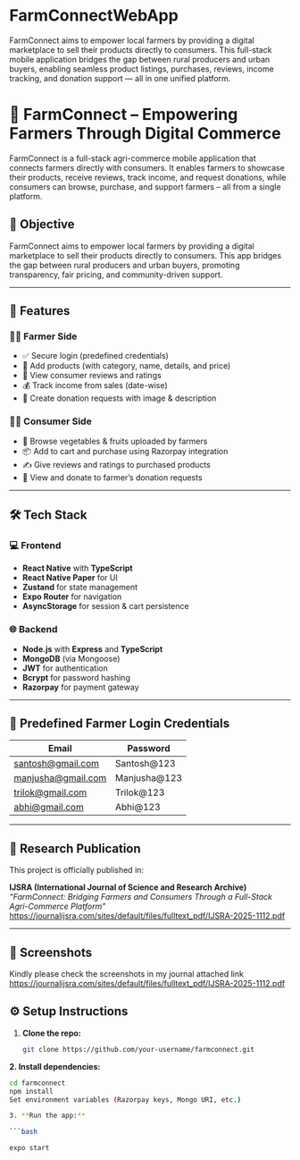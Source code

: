 # FarmConnectWebApp
FarmConnect aims to empower local farmers by providing a digital marketplace to sell their products directly to consumers. This full-stack mobile application bridges the gap between rural producers and urban buyers, enabling seamless product listings, purchases, reviews, income tracking, and donation support — all in one unified platform.
# 🌾 FarmConnect – Empowering Farmers Through Digital Commerce

FarmConnect is a full-stack agri-commerce mobile application that connects farmers directly with consumers. It enables farmers to showcase their products, receive reviews, track income, and request donations, while consumers can browse, purchase, and support farmers – all from a single platform.

## 🎯 Objective

FarmConnect aims to empower local farmers by providing a digital marketplace to sell their products directly to consumers. This app bridges the gap between rural producers and urban buyers, promoting transparency, fair pricing, and community-driven support.

---

## 🚀 Features

### 👨‍🌾 Farmer Side
- ✅ Secure login (predefined credentials)
- 🛒 Add products (with category, name, details, and price)
- 🌟 View consumer reviews and ratings
- 💰 Track income from sales (date-wise)
- 🙏 Create donation requests with image & description

### 🧑‍💼 Consumer Side
- 🥬 Browse vegetables & fruits uploaded by farmers
- 📦 Add to cart and purchase using Razorpay integration
- ✍️ Give reviews and ratings to purchased products
- 🤝 View and donate to farmer’s donation requests

---

## 🛠️ Tech Stack

### 💻 Frontend
- **React Native** with **TypeScript**
- **React Native Paper** for UI
- **Zustand** for state management
- **Expo Router** for navigation
- **AsyncStorage** for session & cart persistence

### 🌐 Backend
- **Node.js** with **Express** and **TypeScript**
- **MongoDB** (via Mongoose)
- **JWT** for authentication
- **Bcrypt** for password hashing
- **Razorpay** for payment gateway

---

## 🔐 Predefined Farmer Login Credentials
| Email                | Password       |
|---------------------|----------------|
| santosh@gmail.com   | Santosh@123    |
| manjusha@gmail.com  | Manjusha@123   |
| trilok@gmail.com    | Trilok@123     |
| abhi@gmail.com      | Abhi@123       |

---

## 📖 Research Publication

This project is officially published in:

**IJSRA (International Journal of Science and Research Archive)**  
*“FarmConnect: Bridging Farmers and Consumers Through a Full-Stack Agri-Commerce Platform”*  
https://journalijsra.com/sites/default/files/fulltext_pdf/IJSRA-2025-1112.pdf

---

## 📸 Screenshots

Kindly please check the screenshots in my journal attached link https://journalijsra.com/sites/default/files/fulltext_pdf/IJSRA-2025-1112.pdf

## ⚙️ Setup Instructions

1. **Clone the repo:**
   ```bash
   git clone https://github.com/your-username/farmconnect.git

   
**2.  Install dependencies:**

```bash
cd farmconnect
npm install
Set environment variables (Razorpay keys, Mongo URI, etc.)

3. **Run the app:**

```bash

expo start
